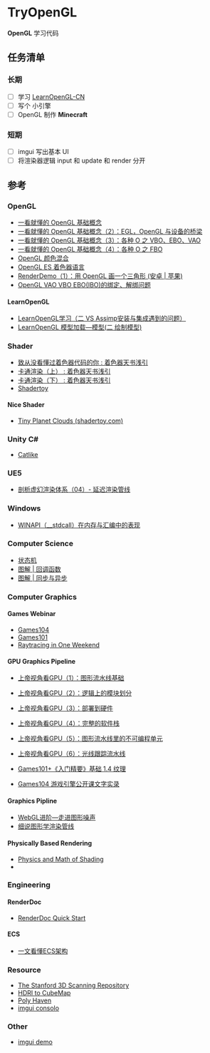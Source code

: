 # TryOpenGL

**OpenGL** 学习代码

## 任务清单

### 长期

- [ ] 学习 [LearnOpenGL-CN](https://github.com/LearnOpenGL-CN)
- [ ] 写个 小引擎
- [ ] OpenGL 制作 **Minecraft**

### 短期

- [ ] imgui 写出基本 UI
- [ ] 将渲染器逻辑 input 和 update 和 render 分开

## 参考

### OpenGL

- [一看就懂的 OpenGL 基础概念](https://mp.weixin.qq.com/s/XNiDto9ABfTCCpptDktHng)
- [一看就懂的 OpenGL 基础概念（2）：EGL，OpenGL 与设备的桥梁](https://mp.weixin.qq.com/s/ob9UID8xDazxcnYm_-dY8A)
- [一看就懂的 OpenGL 基础概念（3）：各种 O 之 VBO、EBO、VAO](https://mp.weixin.qq.com/s/KYj4H1BhGd9YmhLHjIinbw)
- [一看就懂的 OpenGL 基础概念（4）：各种 O 之 FBO](https://mp.weixin.qq.com/s/6AUoejRK0GOVsLzWV-w5kw)
- [OpenGL 颜色混合](https://mp.weixin.qq.com/s/mpj8_i71wbswRPtJp2r4cw)
- [OpenGL ES 着色器语言](https://mp.weixin.qq.com/s/qWr999OHV6s3wIVbuZjqwQ)
- [RenderDemo（1）：用 OpenGL 画一个三角形 (安卓 | 苹果)](https://mp.weixin.qq.com/s/b-nFCBMf-oaayyG8a86mgw) 
- [OpenGL VAO VBO EBO(IBO)的绑定、解绑问题](https://blog.csdn.net/xiji333/article/details/114934590)

#### LearnOpenGL

- [LearnOpenGL学习（二 VS Assimp安装与集成遇到的问题）](https://zhuanlan.zhihu.com/p/539375282)
- [LearnOpenGL 模型加载—模型(二 绘制模型)](https://blog.csdn.net/xiji333/article/details/115271048)

### Shader

- [致从没看懂过着色器代码的你 : 着色器天书浅引](http://zhangwenli.com/blog/2017/02/24/what-is-a-shader/)
- [卡通渲染（上） : 着色器天书浅引](http://zhangwenli.com/blog/2017/03/05/cartoon-shading-1/)
- [卡通渲染（下） : 着色器天书浅引](http://zhangwenli.com/blog/2017/03/21/cartoon-shading-2/)
- [Shadertoy](https://www.shadertoy.com/)

#### Nice Shader

- [Tiny Planet Clouds (shadertoy.com)](https://www.shadertoy.com/view/ldyXRw)

### Unity C#

- [Catlike](https://catlikecoding.com/unity/tutorials/)

### UE5

- [剖析虚幻渲染体系（04）- 延迟渲染管线](https://www.cnblogs.com/timlly/p/14732412.html#4232-tiled-based-deferred-renderingtbdr)

### Windows

- [WINAPI（__stdcall）在内存与汇编中的表现](https://zhuanlan.zhihu.com/p/600478828)

### Computer Science

- [状态机](https://www.jianshu.com/p/403f750e1d3a)
- [图解 | 回调函数](https://mp.weixin.qq.com/s/vOKJT1k3dhESwqBdncR-sQ)
- [图解 | 同步与异步](https://mp.weixin.qq.com/s/xARtnqFQmi-Hzw01m__KQA)

### Computer Graphics

#### Games Webinar

- [Games104](https://games104.boomingtech.com/sc/)
- [Games101](http://games-cn.org/intro-graphics/)
- [Raytracing in One Weekend](https://github.com/RayTracing/raytracing.github.io)

#### GPU Graphics Pipeline

- [上帝视角看GPU（1）：图形流水线基础](https://www.bilibili.com/video/BV1P44y1V7bu)
- [上帝视角看GPU（2）：逻辑上的模块划分](https://www.bilibili.com/video/BV1xF411g7Z9)
- [上帝视角看GPU（3）：部署到硬件](https://www.bilibili.com/video/BV1u3411M72A)
- [上帝视角看GPU（4）：完整的软件栈](https://www.bilibili.com/video/BV1QT4y1r7Vq)
- [上帝视角看GPU（5）：图形流水线里的不可编程单元](https://www.bilibili.com/video/BV1dL4y1c789)
- [上帝视角看GPU（6）：光线跟踪流水线](https://www.bilibili.com/video/BV1AF41157Md)

- [Games101+《入门精要》基础 1.4 纹理](https://zhuanlan.zhihu.com/p/366103244)
- [Games104 游戏引擎公开课文字实录](https://mp.weixin.qq.com/mp/appmsgalbum?&action=getalbum&album_id=2583276961356152834)

#### Graphics Pipline

- [WebGL进阶—走进图形噪声](https://zhuanlan.zhihu.com/p/68507311)
- [细说图形学渲染管线](https://positiveczp.github.io/细说图形学渲染管线.html)

#### Physically Based Rendering

- [Physics and Math of Shading](https://youtu.be/j-A0mwsJRmk)
- [](https://youtu.be/_ZbkOZNgwNk)

### Engineering

#### RenderDoc

- [RenderDoc Quick Start](https://www.wolai.com/sixerrr/hn8UgYQdvTRRjVyP2GEyXx)

#### ECS

- [一文看懂ECS架构](https://zhuanlan.zhihu.com/p/618971664)

### Resource

- [The Stanford 3D Scanning Repository](http://graphics.stanford.edu/data/3Dscanrep/)
- [HDRI to CubeMap](https://matheowis.github.io/HDRI-to-CubeMap/)
- [Poly Haven](https://polyhaven.com/)
- [imgui consolo](https://github.com/ocornut/imgui/blob/master/imgui_demo.cpp#L6544)

### Other

- [imgui demo](https://github.com/ocornut/imgui/blob/master/imgui_demo.cpp#L6544)
